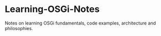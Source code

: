 # Learning-OSGi-Notes
Notes on learning OSGi fundamentals, code examples, architecture and philosophies. 
